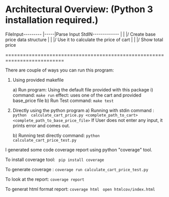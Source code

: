 Architectural Overview:
(Python 3 installation required.)
==========================================================================

FileInput---------
                  |-----|Parse Input
StdIN-------------      |
						|
					   \|/
					   Create base price data structure
					    |
						|
					   \|/
					   Use it to calculate the price of cart
					    |
						|
					   \|/
					   Show total price

==========================================================================

There are couple of ways you can run this program:
1) Using provided makefile

	a) Run program:  Using the default file provided with this package
		i) command: ``` make run ```
		effect: uses one of the cart and provided base_price file
	b) Run Test
	    command: ``` make test ```
2) Directly using the python program
	a) Running with stdin
		command : ``` python  calculate_cart_price.py <complete_path_to_cart> <complete_path_to_base_price_file>```
        If User does not enter any input, it prints error and comes out.

	b) Running test directly
		command: ```python calculate_cart_price_test.py```

I generated some code coverage report using python "coverage" tool.

To install coverage tool:
``` pip install coverage```

To generate coverage :
```coverage run calculate_cart_price_test.py ```

To look at the report:
```coverage report```

To generat  html format report:
```coverage html```
``` open htmlcov/index.html```